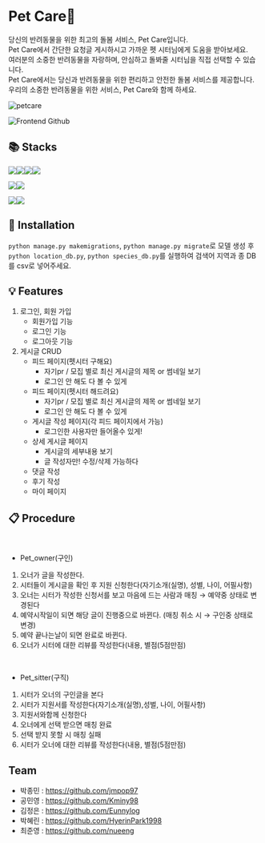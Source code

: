 # Pet Care🐾

당신의 반려동물을 위한 최고의 돌봄 서비스, Pet Care입니다.
<br/>
Pet Care에서 간단한 요청글 게시하시고 가까운 펫 시터님에게 도움을 받아보세요.
<br/>
여러분의 소중한 반려동물을 자랑하며, 안심하고 돌봐줄 시터님을 직접 선택할 수 있습니다.
<br/>
Pet Care에서는 당신과 반려동물을 위한 편리하고 안전한 돌봄 서비스를 제공합니다.
<br/>
우리의 소중한 반려동물을 위한 서비스, Pet Care와 함께 하세요.
<br/>

![petcare](https://github.com/jmpop97/pet_care/assets/127704498/efdd599f-e8eb-4f8d-9eee-ce7e616cd8db)

![Frontend Github](https://github.com/nueeng/pet_care_frontend)

## 📚 Stacks

<img src="https://img.shields.io/badge/html5-E34F26?style=for-the-badge&logo=html5&logoColor=white"><img src="https://img.shields.io/badge/css-1572B6?style=for-the-badge&logo=css3&logoColor=white"><img src="https://img.shields.io/badge/javascript-F7DF1E?style=for-the-badge&logo=javascript&logoColor=black"><img src="https://img.shields.io/badge/bootstrap-7952B3?style=for-the-badge&logo=bootstrap&logoColor=white">

<img src="https://img.shields.io/badge/python-3776AB?style=for-the-badge&logo=python&logoColor=white"><img src="https://img.shields.io/badge/django-092E20?style=for-the-badge&logo=django&logoColor=white">

<img src="https://img.shields.io/badge/git-F05032?style=for-the-badge&logo=git&logoColor=white"><img src="https://img.shields.io/badge/github-181717?style=for-the-badge&logo=github&logoColor=white">

## 🚩 Installation

`python manage.py makemigrations`, `python manage.py migrate`로 모델 생성 후
<br/>
`python location_db.py`, `python species_db.py`를 실행하여 검색어 지역과 종 DB를 csv로 넣어주세요.

## 💡 Features

1. 로그인, 회원 가입
    - 회원가입 기능
    - 로그인 기능
    - 로그아웃 기능
2. 게시글 CRUD 
    - 피드 페이지(펫시터 구해요)
        - 자기pr / 모집 별로 최신 게시글의 제목 or 썸네일 보기
        - 로그인 안 해도 다 볼 수 있게
    - 피드 페이지(펫시터 해드려요)
        - 자기pr / 모집 별로 최신 게시글의 제목 or 썸네일 보기
        - 로그인 안 해도 다 볼 수 있게
    - 게시글 작성 페이지(각 피드 페이지에서 가능)
        - 로그인한 사용자만 들어올수 있게!
    - 상세 게시글 페이지
        - 게시글의 세부내용 보기
        - 글 작성자만! 수정/삭제 가능하다
    - 댓글 작성
    - 후기 작성
    - 마이 페이지

## 📋 Procedure
<br/>

- Pet_owner(구인) 
1. 오너가 글을 작성한다. 
2. 시터들이 게시글을 확인 후 지원 신청한다(자기소개(실명), 성별, 나이, 어필사항) 
3. 오너는 시터가 작성한 신청서를 보고 마음에 드는 사람과 매칭 → 예약중 상태로 변경된다
4. 예약시작일이 되면 해당 글이 진행중으로 바뀐다. (매칭 취소 시 → 구인중 상태로 변경)
5. 예약 끝나는날이 되면 완료로 바뀐다.
6. 오너가 시터에 대한 리뷰를 작성한다(내용, 별점(5점만점)

<br/>

- Pet_sitter(구직)
1. 시터가 오너의 구인글을 본다
2. 시터가 지원서를 작성한다(자기소개(실명),성벌, 나이, 어필사항) 
3. 지원서와함께 신청한다 
4. 오너에게 선택 받으면 매칭 완료
5. 선택 받지 못할 시 매칭 실패
6. 시터가 오너에 대한 리뷰를 작성한다(내용, 별점(5점만점)

 ## Team
 
 - 박종민 : https://github.com/jmpop97
 - 공민영 : https://github.com/Kminy98
 - 김정은 : https://github.com/Eunnylog
 - 박혜린 : https://github.com/HyerinPark1998
 - 최준영 : https://github.com/nueeng  
